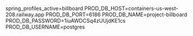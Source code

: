 spring_profiles_active=billboard
PROD_DB_HOST=containers-us-west-208.railway.app
PROD_DB_PORT=6186
PROD_DB_NAME=project-billboard
PROD_DB_PASSWORD=1iuAWDCSq4zUUjdKE1cs
PROD_DB_USERNAME=postgres